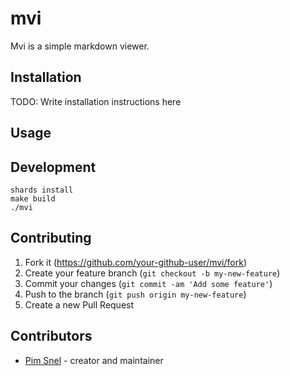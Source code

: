 # mvi

Mvi is a simple markdown viewer.

## Installation

TODO: Write installation instructions here

## Usage



## Development

```
shards install
make build
./mvi
```

## Contributing

1. Fork it (<https://github.com/your-github-user/mvi/fork>)
2. Create your feature branch (`git checkout -b my-new-feature`)
3. Commit your changes (`git commit -am 'Add some feature'`)
4. Push to the branch (`git push origin my-new-feature`)
5. Create a new Pull Request

## Contributors

- [Pim Snel](https://github.com/your-github-user) - creator and maintainer
